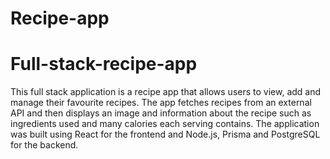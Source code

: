 
# Recipe-app

# Full-stack-recipe-app

This full stack application is a recipe app that allows users to view, add and manage their favourite recipes. The app fetches recipes from an external API and then displays an image and information about the recipe such as ingredients used and many calories each serving contains. The application was built using React for the frontend and Node.js, Prisma and PostgreSQL for the backend.  


